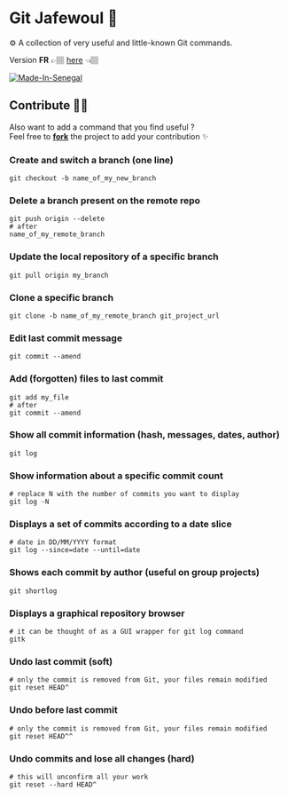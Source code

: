 # Git Jafewoul 🚀

⚙️ A collection of very useful and little-known Git commands.

Version **FR** 👉🏽 [here](translate/fr.md) 👈🏽

[![Made-In-Senegal](https://github.com/GalsenDev221/made.in.senegal/blob/master/assets/badge.svg)](https://github.com/GalsenDev221/made.in.senegal)

## Contribute 🤝🏽

Also want to add a command that you find useful ?  
Feel free to **[fork](https://github.com/daoodaba975/git.jafewoul/fork)** the project to add your contribution ✨

### Create and switch a branch (one line)

```properties
git checkout -b name_of_my_new_branch
```

### Delete a branch present on the remote repo

```properties
git push origin --delete
# after
name_of_my_remote_branch
```

### Update the local repository of a specific branch

```properties
git pull origin my_branch
```

### Clone a specific branch

```properties
git clone -b name_of_my_remote_branch git_project_url
```

### Edit last commit message

```properties
git commit --amend
```

### Add (forgotten) files to last commit

```properties
git add my_file
# after
git commit --amend
```

### Show all commit information (hash, messages, dates, author)

```properties
git log
```

### Show information about a specific commit count

```properties
# replace N with the number of commits you want to display
git log -N
```

### Displays a set of commits according to a date slice

```properties
# date in DD/MM/YYYY format
git log --since=date --until=date
```

### Shows each commit by author (useful on group projects)

```properties
git shortlog
```

### Displays a graphical repository browser

```properties
# it can be thought of as a GUI wrapper for git log command
gitk
```

### Undo last commit (soft)

```properties
# only the commit is removed from Git, your files remain modified
git reset HEAD^
```

### Undo before last commit

```properties
# only the commit is removed from Git, your files remain modified
git reset HEAD^^
```

### Undo commits and lose all changes (hard)

```properties
# this will unconfirm all your work
git reset --hard HEAD^
```
